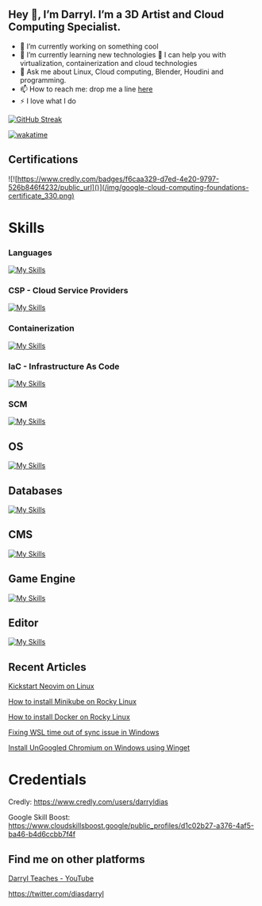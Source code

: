 <!--
**DarrylDias/darryldias** is a ✨ _special_ ✨ repository because its `README.md` (this file) appears on this GitHub profile.

Here are some ideas to get you started:

- 🔭 I’m currently working on something cool
- 🌱 I’m currently learning new technologies
 👯 I’m looking to collaborate on ... 
 🤔 I’m looking for help with ... 
- 💬 Ask me about Linux, game development, Maya and Blender programming.
- 📫 How to reach me: by click [this link](https://darryldias.me/email/)
 ⚡ Fun fact:

-->

## Hey 👋, I’m Darryl. I’m a 3D Artist and Cloud Computing Specialist.

- 🔭 I’m currently working on something cool
- 🌱 I’m currently learning new technologies 
  🤔 I can help you with virtualization, containerization and cloud technologies
- 💬 Ask me about Linux, Cloud computing, Blender, Houdini and programming.
- 📫 How to reach me: drop me a line [here](https://darryldias.me/email/)
- ⚡ I love what I do



[![GitHub Streak](https://streak-stats.demolab.com?user=darryldias&theme=github-light&hide_border=true&date_format=M%20j%5B%2C%20Y%5D)](https://git.io/streak-stats)

[![wakatime](https://wakatime.com/badge/user/c40221e5-7a57-49e8-bf5c-458811fd75d1.svg)](https://wakatime.com/@c40221e5-7a57-49e8-bf5c-458811fd75d1)

## Certifications
![![https://www.credly.com/badges/f6caa329-d7ed-4e20-9797-526b846f4232/public_url]()](/img/google-cloud-computing-foundations-certificate_330.png)


# Skills

### Languages
[![My Skills](https://skillicons.dev/icons?i=html,css,js,sass,go,php,python,bash,powershell,perl,md&perline=8)](https://skillicons.dev)
### CSP - Cloud Service Providers
[![My Skills](https://skillicons.dev/icons?i=azure,gcp,aws&perline=6)](https://skillicons.dev)

### Containerization
[![My Skills](https://skillicons.dev/icons?i=docker,kubernetes&perline=3)](https://skillicons.dev)

### IaC - Infrastructure As Code
[![My Skills](https://skillicons.dev/icons?i=terraform&perline=3)](https://skillicons.dev)

### SCM
[![My Skills](https://skillicons.dev/icons?i=git,github,bitbucket,gitlab&perline=8)](https://skillicons.dev)

## OS
[![My Skills](https://skillicons.dev/icons?i=linux,ubuntu,mint,debian,redhat,arch,apple,windows,bsd&perline=8)](https://skillicons.dev)

## Databases
[![My Skills](https://skillicons.dev/icons?i=mysql,sqlite,postgres,redis&perline=8)](https://skillicons.dev)

## CMS
[![My Skills](https://skillicons.dev/icons?i=wordpress&perline=3)](https://skillicons.dev)


## Game Engine
[![My Skills](https://skillicons.dev/icons?i=unreal&perline=3)](https://skillicons.dev)

## Editor
[![My Skills](https://skillicons.dev/icons?i=neovim,vscode&perline=3)](https://skillicons.dev)


## Recent Articles

[Kickstart Neovim on Linux](https://darryldias.me/2023/kickstart-neovim-on-linux/)

[How to install Minikube on Rocky Linux](https://darryldias.me/2023/how-to-install-minikube-on-rocky-linux/)

[How to install Docker on Rocky Linux ](https://darryldias.me/2023/how-to-install-docker-on-rocky-linux/)

[Fixing WSL time out of sync issue in Windows](https://darryldias.me/2023/fixing-wsl-time-out-of-sync-issue-in-windows/)

[Install UnGoogled Chromium on Windows using Winget](https://darryldias.me/2023/ungoogled-chromium-on-windows/)



# Credentials
Credly: https://www.credly.com/users/darryldias

Google Skill Boost: https://www.cloudskillsboost.google/public_profiles/d1c02b27-a376-4af5-ba46-b4d6ccbb7f4f

## Find me on other platforms

[Darryl Teaches - YouTube](https://www.youtube.com/@DarrylTeaches)

https://twitter.com/diasdarryl
